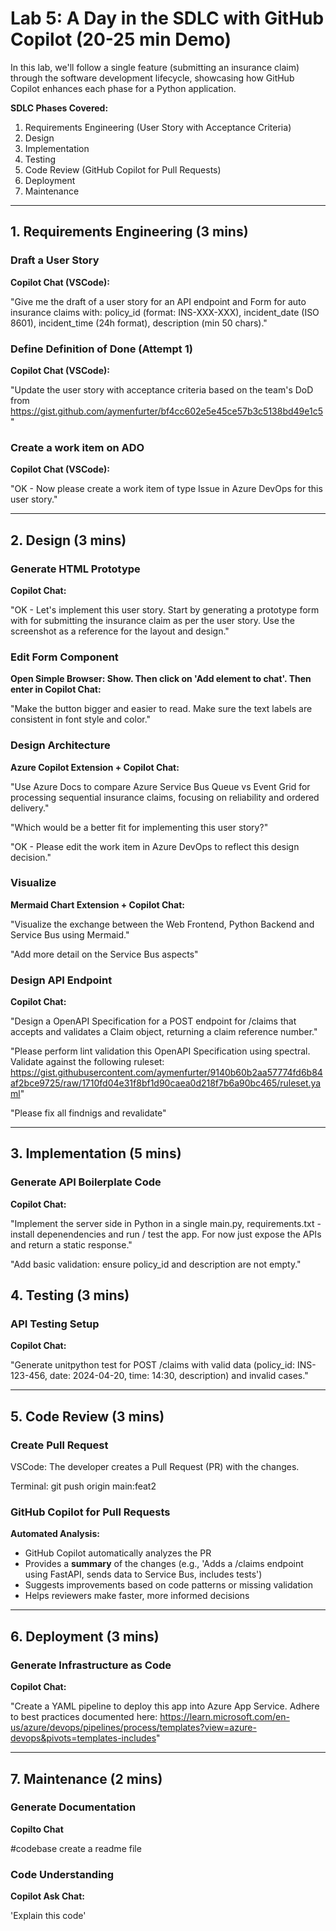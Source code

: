 # Lab 5: A Day in the SDLC with GitHub Copilot (20-25 min Demo)
In this lab, we'll follow a single feature (submitting an insurance claim) through the software development lifecycle, showcasing how GitHub Copilot enhances each phase for a Python application.

**SDLC Phases Covered:**
1. Requirements Engineering (User Story with Acceptance Criteria)
2. Design
3. Implementation
4. Testing
5. Code Review (GitHub Copilot for Pull Requests)
6. Deployment
7. Maintenance

---

## 1. Requirements Engineering (3 mins)

### Draft a User Story 
**Copilot Chat (VSCode):**

"Give me the draft of a user story for an API endpoint and Form for auto insurance claims with: policy_id (format: INS-XXX-XXX), incident_date (ISO 8601), incident_time (24h format), description (min 50 chars)."

### Define Definition of Done (Attempt 1)
**Copilot Chat (VSCode):**

"Update the user story with acceptance criteria based on the team's DoD from https://gist.github.com/aymenfurter/bf4cc602e5e45ce57b3c5138bd49e1c5"

### Create a work item on ADO
**Copilot Chat (VSCode):**

"OK - Now please create a work item of type Issue in Azure DevOps for this user story."

---

## 2. Design (3 mins)

### Generate HTML Prototype
**Copilot Chat:**

"OK - Let's implement this user story. Start by generating a prototype form with for submitting the insurance claim as per the user story. Use the screenshot as a reference for the layout and design."


### Edit Form Component
**Open Simple Browser: Show. Then click on 'Add element to chat'. Then enter in  Copilot Chat:**
 
"Make the button bigger and easier to read. Make sure the text labels are consistent in font style and color."

### Design Architecture
**Azure Copilot Extension + Copilot Chat:**

"Use Azure Docs to compare Azure Service Bus Queue vs Event Grid for processing sequential insurance claims, focusing on reliability and ordered delivery."

"Which would be a better fit for implementing this user story?"

"OK - Please edit the work item in Azure DevOps to reflect this design decision."

### Visualize 
**Mermaid Chart Extension + Copilot Chat:**

"Visualize the exchange between the Web Frontend, Python Backend and Service Bus using Mermaid."

"Add more detail on the Service Bus aspects"

### Design API Endpoint
**Copilot Chat:**

"Design a OpenAPI Specification for a POST endpoint for /claims that accepts and validates a Claim object, returning a claim reference number."


"Please perform lint validation this OpenAPI Specification using spectral. Validate against the following ruleset: https://gist.githubusercontent.com/aymenfurter/9140b60b2aa57774fd6b84af2bce9725/raw/1710fd04e31f8bf1d90caea0d218f7b6a90bc465/ruleset.yaml"

"Please fix all findnigs and revalidate"

---

## 3. Implementation (5 mins)

### Generate API Boilerplate Code
**Copilot Chat:**

"Implement the server side in Python in a single main.py, requirements.txt - install depenendencies and run / test the app. For now just expose the APIs and return a static response." 

"Add basic validation: ensure policy_id and description are not empty."

## 4. Testing (3 mins)

### API Testing Setup
**Copilot Chat:**

"Generate unitpython test for POST /claims with valid data (policy_id: INS-123-456, date: 2024-04-20, time: 14:30, description) and invalid cases."

---

## 5. Code Review (3 mins)

### Create Pull Request
VSCode: The developer creates a Pull Request (PR) with the changes.

Terminal:
git push origin main:feat2

### GitHub Copilot for Pull Requests
**Automated Analysis:**
- GitHub Copilot automatically analyzes the PR
- Provides a **summary** of the changes (e.g., 'Adds a /claims endpoint using FastAPI, sends data to Service Bus, includes tests')
- Suggests improvements based on code patterns or missing validation
- Helps reviewers make faster, more informed decisions


---

## 6. Deployment (3 mins)

### Generate Infrastructure as Code
**Copilot Chat:**

"Create a YAML pipeline to deploy this app into Azure App Service. Adhere to best practices documented here: https://learn.microsoft.com/en-us/azure/devops/pipelines/process/templates?view=azure-devops&pivots=templates-includes"

---

## 7. Maintenance (2 mins)

### Generate Documentation
**Copilto Chat**

#codebase create a readme file

### Code Understanding
**Copilot Ask Chat:**

'Explain this code'
